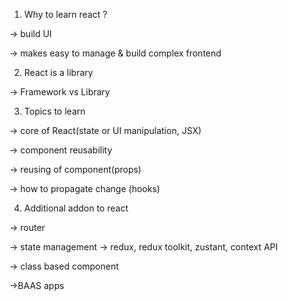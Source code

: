 1. Why to learn react ?

-> build UI

-> makes easy to manage & build complex frontend 


2. React is a library

-> Framework vs Library


3. Topics to learn

-> core of React(state or UI manipulation, JSX)

-> component reusability

-> reusing of component(props)

-> how to propagate change (hooks)


4. Additional addon to react

-> router 

-> state management 
-> redux, redux toolkit, zustant, context API

-> class based component

->BAAS apps


